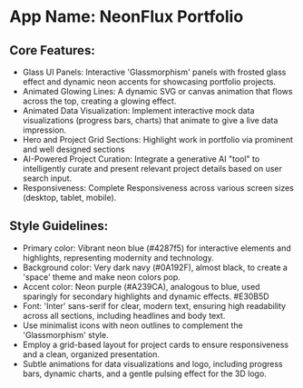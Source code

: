# **App Name**: NeonFlux Portfolio

## Core Features:

- Glass UI Panels: Interactive 'Glassmorphism' panels with frosted glass effect and dynamic neon accents for showcasing portfolio projects.
- Animated Glowing Lines: A dynamic SVG or canvas animation that flows across the top, creating a glowing effect.
- Animated Data Visualization: Implement interactive mock data visualizations (progress bars, charts) that animate to give a live data impression.
- Hero and Project Grid Sections: Highlight work in portfolio via prominent and well designed sections
- AI-Powered Project Curation: Integrate a generative AI "tool" to intelligently curate and present relevant project details based on user search input.
- Responsiveness: Complete Responsiveness across various screen sizes (desktop, tablet, mobile).

## Style Guidelines:

- Primary color: Vibrant neon blue (#4287f5) for interactive elements and highlights, representing modernity and technology.
- Background color: Very dark navy (#0A192F), almost black, to create a 'space' theme and make neon colors pop.
- Accent color: Neon purple (#A239CA), analogous to blue, used sparingly for secondary highlights and dynamic effects. #E30B5D
- Font: 'Inter' sans-serif for clear, modern text, ensuring high readability across all sections, including headlines and body text.
- Use minimalist icons with neon outlines to complement the 'Glassmorphism' style.
- Employ a grid-based layout for project cards to ensure responsiveness and a clean, organized presentation.
- Subtle animations for data visualizations and logo, including progress bars, dynamic charts, and a gentle pulsing effect for the 3D logo.

